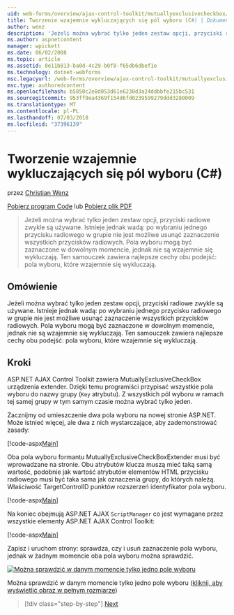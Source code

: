 ```yaml
---
uid: web-forms/overview/ajax-control-toolkit/mutuallyexclusivecheckbox/creating-mutually-exclusive-checkboxes-cs
title: Tworzenie wzajemnie wykluczających się pól wyboru (C#) | Dokumentacja firmy Microsoft
author: wenz
description: 'Jeżeli można wybrać tylko jeden zestaw opcji, przyciski radiowe zwykle są używane. Istnieje jednak wadą: po wybraniu jednego przycisku radiowego w grupie...'
ms.author: aspnetcontent
manager: wpickett
ms.date: 06/02/2008
ms.topic: article
ms.assetid: 8e11b813-ba0d-4c29-b0f8-f65db6dbef1e
ms.technology: dotnet-webforms
msc.legacyurl: /web-forms/overview/ajax-control-toolkit/mutuallyexclusivecheckbox/creating-mutually-exclusive-checkboxes-cs
msc.type: authoredcontent
ms.openlocfilehash: b5850c2e8d053d61e6230d3a24ddbbfe215bc531
ms.sourcegitcommit: 953ff9ea4369f154d6fd0239599279ddd3280009
ms.translationtype: MT
ms.contentlocale: pl-PL
ms.lasthandoff: 07/03/2018
ms.locfileid: "37396139"
---
```

<a name="creating-mutually-exclusive-checkboxes-c"></a>Tworzenie wzajemnie wykluczających się pól wyboru (C#)
====================
przez [Christian Wenz](https://github.com/wenz)

[Pobierz program Code](http://download.microsoft.com/download/9/3/f/93f8daea-bebd-4821-833b-95205389c7d0/MutuallyExclusiveCheckBox0.cs.zip) lub [Pobierz plik PDF](http://download.microsoft.com/download/b/6/a/b6ae89ee-df69-4c87-9bfb-ad1eb2b23373/mutuallyexclusivecheckbox0CS.pdf)

> Jeżeli można wybrać tylko jeden zestaw opcji, przyciski radiowe zwykle są używane. Istnieje jednak wadą: po wybraniu jednego przycisku radiowego w grupie nie jest możliwe usunąć zaznaczenie wszystkich przycisków radiowych. Pola wyboru mogą być zaznaczone w dowolnym momencie, jednak nie są wzajemnie się wykluczają. Ten samouczek zawiera najlepsze cechy obu podejść: pola wyboru, które wzajemnie się wykluczają.


## <a name="overview"></a>Omówienie

Jeżeli można wybrać tylko jeden zestaw opcji, przyciski radiowe zwykle są używane. Istnieje jednak wadą: po wybraniu jednego przycisku radiowego w grupie nie jest możliwe usunąć zaznaczenie wszystkich przycisków radiowych. Pola wyboru mogą być zaznaczone w dowolnym momencie, jednak nie są wzajemnie się wykluczają. Ten samouczek zawiera najlepsze cechy obu podejść: pola wyboru, które wzajemnie się wykluczają.

## <a name="steps"></a>Kroki

ASP.NET AJAX Control Toolkit zawiera MutuallyExclusiveCheckBox urządzenia extender. Dzięki temu programiści przypisać wszystkie pola wyboru do nazwy grupy (`Key` atrybutu). Z wszystkich pól wyboru w ramach tej samej grupy w tym samym czasie można wybrać tylko jeden.

Zacznijmy od umieszczenie dwa pola wyboru na nowej stronie ASP.NET. Może istnieć więcej, ale dwa z nich wystarczające, aby zademonstrować zasady:

[!code-aspx[Main](creating-mutually-exclusive-checkboxes-cs/samples/sample1.aspx)]

Oba pola wyboru formantu MutuallyExclusiveCheckBoxExtender musi być wprowadzane na stronie. Obu atrybutów klucza muszą mieć taką samą wartość, podobnie jak wartość atrybutów elementów HTML przycisku radiowego musi być taka sama jak oznaczenia grupy, do których należą. Właściwość TargetControlID punktów rozszerzeń identyfikator pola wyboru.

[!code-aspx[Main](creating-mutually-exclusive-checkboxes-cs/samples/sample2.aspx)]

Na koniec obejmują ASP.NET AJAX `ScriptManager` co jest wymagane przez wszystkie elementy ASP.NET AJAX Control Toolkit:

[!code-aspx[Main](creating-mutually-exclusive-checkboxes-cs/samples/sample3.aspx)]

Zapisz i uruchom strony: sprawdza, czy i usuń zaznaczenie pola wyboru, jednak w żadnym momencie oba pola wyboru można sprawdzić.


[![Można sprawdzić w danym momencie tylko jedno pole wyboru](creating-mutually-exclusive-checkboxes-cs/_static/image2.png)](creating-mutually-exclusive-checkboxes-cs/_static/image1.png)

Można sprawdzić w danym momencie tylko jedno pole wyboru ([kliknij, aby wyświetlić obraz w pełnym rozmiarze](creating-mutually-exclusive-checkboxes-cs/_static/image3.png))

> [!div class="step-by-step"]
> [Next](creating-mutually-exclusive-checkboxes-vb.md)
